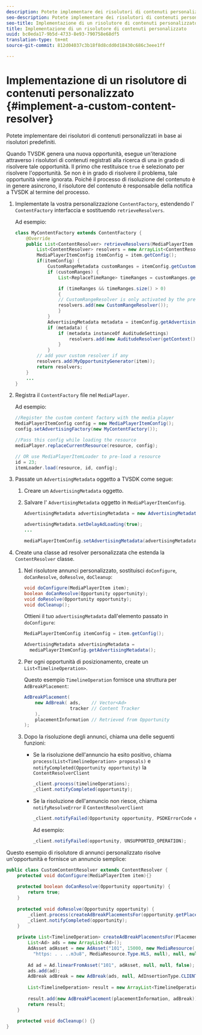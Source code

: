 ```yaml
---
description: Potete implementare dei risolutori di contenuti personalizzati in base ai risolutori predefiniti.
seo-description: Potete implementare dei risolutori di contenuti personalizzati in base ai risolutori predefiniti.
seo-title: Implementazione di un risolutore di contenuti personalizzato
title: Implementazione di un risolutore di contenuti personalizzato
uuid: bc0eda17-9b5d-4733-8e93-790758e68df5
translation-type: tm+mt
source-git-commit: 812d04037c3b18f8d8cdd0d18430c686c3eee1ff

---
```



# Implementazione di un risolutore di contenuti personalizzato {#implement-a-custom-content-resolver}

Potete implementare dei risolutori di contenuti personalizzati in base ai risolutori predefiniti.

Quando TVSDK genera una nuova opportunità, esegue un&#39;iterazione attraverso i risolutori di contenuti registrati alla ricerca di una in grado di risolvere tale opportunità. Il primo che restituisce `true` è selezionato per risolvere l&#39;opportunità. Se non è in grado di risolvere il problema, tale opportunità viene ignorata. Poiché il processo di risoluzione del contenuto è in genere asincrono, il risolutore del contenuto è responsabile della notifica a TVSDK al termine del processo.

1. Implementate la vostra personalizzazione `ContentFactory`, estendendo l&#39; `ContentFactory` interfaccia e sostituendo `retrieveResolvers`.

   Ad esempio:

   ```java
   class MyContentFactory extends ContentFactory { 
       @Override 
       public List<ContentResolver> retrieveResolvers(MediaPlayerItem item) { 
           List<ContentResolver> resolvers = new ArrayList<ContentResolver>(); 
           MediaPlayerItemConfig itemConfig = item.getConfig(); 
           if(itemConfig) { 
               CustomRangeMetadata customRanges = itemConfig.getCustomRangeMetadata(); 
               if (customRanges) { 
                   List<ReplaceTimeRange> timeRanges = customRanges.getTimeRangeList(); 
   
                   if (timeRanges && timeRanges.size() > 0) 
                   { 
                   // CustomRangeResolver is only activated by the presence of CustomRanges in configuration 
                   resolvers.add(new CustomRangeResolver()); 
                   } 
               } 
               AdvertisingMetadata metadata = itemConfig.getAdvertisingMetadata(); 
               if (metadata) { 
                   if (metadata instanceOf AuditudeSettings)  
                       resolvers.add(new AuditudeResolver(getContext());    
                   } 
               } 
           // add your custom resolver if any 
           resolvers.add(MyOpportunityGenerator(item)); 
           return resolvers; 
       } 
       ... 
   } 
   ```

1. Registra il `ContentFactory` file nel `MediaPlayer`.

   Ad esempio:

   ```java
   //Register the custom content factory with the media player 
   MediaPlayerItemConfig config = new MediaPlayerItemConfig(); 
   config.setAdvertisingFactory(new MyContentFactory()); 
   
   //Pass this config while loading the resource 
   mediaPlayer.replaceCurrentResource(resource, config); 
   
   // OR use MediaPlayerItemLoader to pre-load a resource 
   id = 23; 
   itemLoader.load(resource, id, config);
   ```

1. Passate un `AdvertisingMetadata` oggetto a TVSDK come segue:
   1. Creare un `AdvertisingMetadata` oggetto.
   1. Salvare l&#39; `AdvertisingMetadata` oggetto in `MediaPlayerItemConfig`.

      ```java
      AdvertisingMetadata advertisingMetadata = new AdvertisingMetadata(); 
      
      advertisingMetadata.setDelayAdLoading(true); 
      ... 
      
      mediaPlayerItemConfig.setAdvertisingMetadata(advertisingMetadata); 
      ```

1. Create una classe ad resolver personalizzata che estenda la `ContentResolver` classe.
   1. Nel risolutore annunci personalizzato, sostituisci `doConfigure`, `doCanResolve`, `doResolve`, `doCleanup`:

      ```java
      void doConfigure(MediaPlayerItem item); 
      boolean doCanResolve(Opportunity opportunity); 
      void doResolve(Opportunity opportunity); 
      void doCleanup();
      ```

      Ottieni il tuo `advertisingMetadata` dall&#39;elemento passato in `doConfigure`:

      ```java
      MediaPlayerItemConfig itemConfig = item.getConfig(); 
      
      AdvertisingMetadata advertisingMetadata =  
        mediaPlayerItemConfig.getAdvertisingMetadata(); 
      ```

   1. Per ogni opportunità di posizionamento, create un `List<TimelineOperation>`.

      Questo esempio `TimelineOperation` fornisce una struttura per `AdBreakPlacement`:

      ```java
      AdBreakPlacement( 
          new AdBreak( ads,    // Vector<Ad> 
                       tracker // Content Tracker 
          ), 
          placementInformation // Retrieved from Opportunity 
      ); 
      ```

   1. Dopo la risoluzione degli annunci, chiama una delle seguenti funzioni:

      * Se la risoluzione dell&#39;annuncio ha esito positivo, chiama `process(List<TimelineOperation> proposals)` e `notifyCompleted(Opportunity opportunity)` la `ContentResolverClient`

         ```java
         _client.process(timelineOperations); 
         _client.notifyCompleted(opportunity); 
         ```

      * Se la risoluzione dell&#39;annuncio non riesce, chiama `notifyResolveError` il `ContentResolverClient`

         ```java
         _client.notifyFailed(Opportunity opportunity, PSDKErrorCode error);
         ```

         Ad esempio:

         ```java
         _client.notifyFailed(opportunity, UNSUPPORTED_OPERATION);
         ```

<!--<a id="example_463B718749504A978F0B887786844C39"></a>-->

Questo esempio di risolutore di annunci personalizzato risolve un&#39;opportunità e fornisce un annuncio semplice:

```java
public class CustomContentResolver extends ContentResolver { 
    protected void doConfigure(MediaPlayerItem item){} 
 
    protected boolean doCanResolve(Opportunity opportunity) {  
        return true;  
    } 
 
    protected void doResolve(Opportunity opportunity) { 
        _client.process(createAdBreakPlacementsFor(opportunity.getPlacement())); 
        _client.notifyCompleted(opportunity); 
    } 
 
    private List<TimelineOperation> createAdBreakPlacementsFor(Placement placementInformation) { 
        List<Ad> ads = new ArrayList<Ad>(); 
        AdAsset adAsset = new AdAsset("101", 15000, new MediaResource( 
          "https: . . ..m3u8", MediaResource.Type.HLS, null), null, null); 
 
        Ad ad = Ad.linearFromAsset("101", adAsset, null, null, false); 
        ads.add(ad); 
        AdBreak adBreak = new AdBreak(ads, null, AdInsertionType.CLIENT_INSERTED); 
 
        List<TimelineOperation> result = new ArrayList<TimelineOperation>(); 
 
        result.add(new AdBreakPlacement(placementInformation, adBreak)); 
        return result; 
    } 
 
    protected void doCleanup() {} 
} 
```

